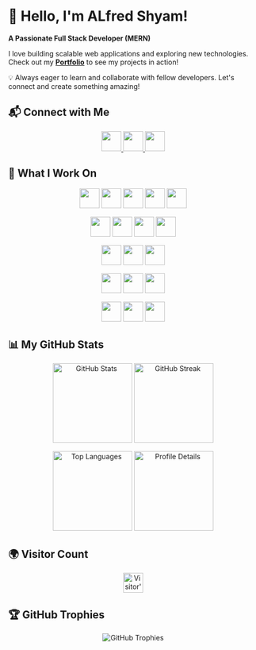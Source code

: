 # 🚀 Hello, I'm ALfred Shyam!  

**A Passionate Full Stack Developer (MERN)**  

I love building scalable web applications and exploring new technologies. Check out my **[Portfolio](https://rjryt.github.io/)** to see my projects in action!  

💡 Always eager to learn and collaborate with fellow developers. Let's connect and create something amazing!  

## 📬 Connect with Me  

<p align="center">
  <a href="https://www.linkedin.com/in/alfredshyamreactdev/" target="_blank">
    <img src="https://img.shields.io/badge/LinkedIn-0077B5?style=for-the-badge&logo=linkedin&logoColor=white" style="height: 40px;"/>
  </a>
 
  <a href="mailto:shyamalfred@gmail.com" target="_blank">
    <img src="https://img.shields.io/badge/Gmail-D14836?style=for-the-badge&logo=gmail&logoColor=white" style="height: 40px;"/>
  </a>
  <a href="https://www.instagram.com/alfy1220" target="_blank">
    <img src="https://img.shields.io/badge/Instagram-E4405F?style=for-the-badge&logo=instagram&logoColor=white" style="height: 40px;"/>
  </a>

</p>

<p align="center">


</p>


## 🚀 What I Work On  

<p align="center">
  <img src="https://img.shields.io/badge/JavaScript-F7DF1E?style=for-the-badge&logo=javascript&logoColor=black" style="height: 40px;"/>
  <img src="https://img.shields.io/badge/Next.js-000000?style=for-the-badge&logo=nextdotjs&logoColor=white" style="height: 40px;"/>
  <img src="https://img.shields.io/badge/React-61DAFB?style=for-the-badge&logo=react&logoColor=black" style="height: 40px;"/>
  <img src="https://img.shields.io/badge/Node.js-339933?style=for-the-badge&logo=node.js&logoColor=white" style="height: 40px;"/>
  <img src="https://img.shields.io/badge/Express.js-000000?style=for-the-badge&logo=express&logoColor=white" style="height: 40px;"/>
</p>

<p align="center">
  <img src="https://img.shields.io/badge/MongoDB-47A248?style=for-the-badge&logo=mongodb&logoColor=white" style="height: 40px;"/>

  <img src="https://img.shields.io/badge/Tailwind_CSS-06B6D4?style=for-the-badge&logo=tailwind-css&logoColor=white" style="height: 40px;"/>
  <img src="https://img.shields.io/badge/Bootstrap-7952B3?style=for-the-badge&logo=bootstrap&logoColor=white" style="height: 40px;"/>
  <img src="https://img.shields.io/badge/Vite-646CFF?style=for-the-badge&logo=vite&logoColor=white" style="height: 40px;"/>
</p>

<p align="center">
  <img src="https://img.shields.io/badge/Git-F05032?style=for-the-badge&logo=git&logoColor=white" style="height: 40px;"/>
  <img src="https://img.shields.io/badge/GitHub_Actions-2088FF?style=for-the-badge&logo=github-actions&logoColor=white" style="height: 40px;"/>
  <img src="https://img.shields.io/badge/WebSockets-0078D4?style=for-the-badge&logo=websocket&logoColor=white" style="height: 40px;"/>

</p>

<p align="center">
  <img src="https://img.shields.io/badge/AWS-232F3E?style=for-the-badge&logo=amazon-aws&logoColor=white" style="height: 40px;"/>
  <img src="https://img.shields.io/badge/Azure-0078D4?style=for-the-badge&logo=microsoft-azure&logoColor=white" style="height: 40px;"/>

  <img src="https://img.shields.io/badge/DigitalOcean-0080FF?style=for-the-badge&logo=digitalocean&logoColor=white" style="height: 40px;"/>

</p>

<p align="center">

  <img src="https://img.shields.io/badge/NGINX-009639?style=for-the-badge&logo=nginx&logoColor=white" style="height: 40px;"/>
  <img src="https://img.shields.io/badge/Firebase-FFCA28?style=for-the-badge&logo=firebase&logoColor=black" style="height: 40px;"/>
  <img src="https://img.shields.io/badge/PM2-2B037A?style=for-the-badge&logo=pm2&logoColor=white" style="height: 40px;"/>
</p>

## 📊 My GitHub Stats  

<p align="center">
  <img src="https://github-readme-stats.vercel.app/api?username=RJRYT&show_icons=true&theme=radical&hide_border=true" height="160px" alt="GitHub Stats" />
  <img src="https://nirzak-streak-stats.vercel.app/?user=RJRYT&theme=radical&hide_border=true" height="160px" alt="GitHub Streak" />
</p>

<p align="center">
  <img src="https://github-readme-stats.vercel.app/api/top-langs/?username=RJRYT&layout=compact&theme=radical&hide_border=true&hide=css,scss,html,pawn" height="160px" alt="Top Languages" />
  <img src="https://github-profile-summary-cards.vercel.app/api/cards/profile-details?username=RJRYT&theme=radical" height="160px" alt="Profile Details" />
</p>

## 🌍 Visitor Count  

<p align="center">
  <img src="https://profile-counter.glitch.me/RJRYT/count.svg" alt="Visitor's Count | RJRYT" height="40px"/>
</p>

## 🏆 GitHub Trophies  

<p align="center">
  <img src="https://github-profile-trophy.vercel.app/?username=RJRYT&theme=radical&no-frame=true&no-bg=true&margin-w=8&column=6" alt="GitHub Trophies" />
</p>



